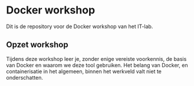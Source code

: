 # Docker workshop

Dit is de repository voor de Docker workshop van het IT-lab. 

<!-- De slides van deze workshop kan je [hier](https://hogent-it-lab.github.io/docker-workshop/slides
) vinden en achteraf raadplegen. -->

## Opzet workshop
Tijdens deze workshop leer je, zonder enige vereiste voorkennis, de basis van Docker en waarom we deze tool gebruiken. Het belang van Docker, en containerisatie in het algemeen, binnen het werkveld valt niet te onderschatten. 


<!-- Current URL for testing purposes: https://hogent-it-lab.github.io/docker-workshop/slides -->

<!-- TO DO: see if we can remove the need to append /slides (the name of the markdown/pdf) at the end of the URL -->